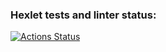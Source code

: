 ### Hexlet tests and linter status:
[![Actions Status](https://github.com/AlexMaster001/devops-for-programmers-project-76/actions/workflows/hexlet-check.yml/badge.svg)](https://github.com/AlexMaster001/devops-for-programmers-project-76/actions)